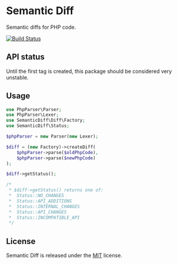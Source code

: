 Semantic Diff
=============

Semantic diffs for PHP code.

[![Build Status](https://travis-ci.org/joshdifabio/semantic-diff.svg)](https://travis-ci.org/joshdifabio/semantic-diff)

API status
----------

Until the first tag is created, this package should be considered very unstable.

Usage
-----

```php
use PhpParser\Parser;
use PhpParser\Lexer;
use SemanticDiff\Diff\Factory;
use SemanticDiff\Status;

$phpParser = new Parser(new Lexer);

$diff = (new Factory)->createDiff(
    $phpParser->parse($oldPhpCode),
    $phpParser->parse($newPhpCode)
);

$diff->getStatus();

/*
 * $diff->getStatus() returns one of:
 *  Status::NO_CHANGES
 *  Status::API_ADDITIONS
 *  Status::INTERNAL_CHANGES
 *  Status::API_CHANGES
 *  Status::INCOMPATIBLE_API
 */
```

License
-------

Semantic Diff is released under the [MIT](https://github.com/joshdifabio/semantic-diff/blob/master/LICENSE) license.
